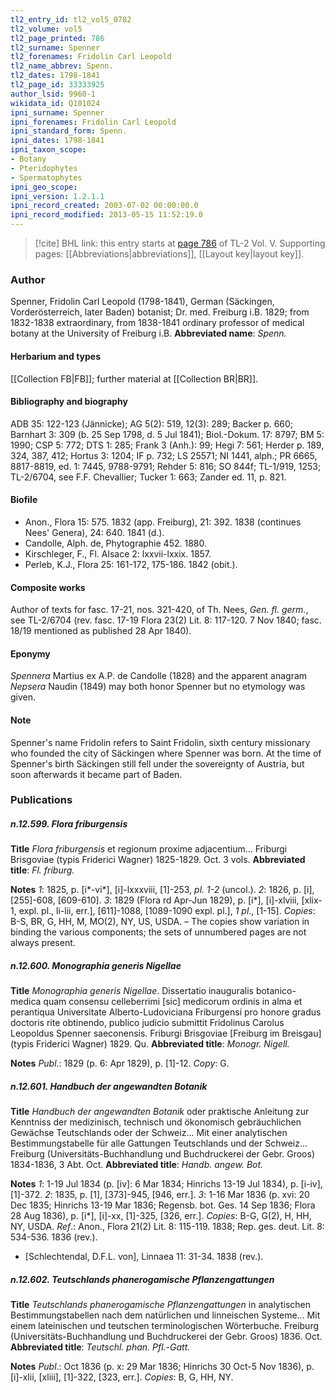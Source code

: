 ```yaml
---
tl2_entry_id: tl2_vol5_0782
tl2_volume: vol5
tl2_page_printed: 786
tl2_surname: Spenner
tl2_forenames: Fridolin Carl Leopold
tl2_name_abbrev: Spenn.
tl2_dates: 1798-1841
tl2_page_id: 33333925
author_lsid: 9960-1
wikidata_id: Q101024
ipni_surname: Spenner
ipni_forenames: Fridolin Carl Leopold
ipni_standard_form: Spenn.
ipni_dates: 1798-1841
ipni_taxon_scope: 
- Botany
- Pteridophytes
- Spermatophytes
ipni_geo_scope: 
ipni_version: 1.2.1.1
ipni_record_created: 2003-07-02 00:00:00.0
ipni_record_modified: 2013-05-15 11:52:19.0
---
```



> [!cite] BHL link: this entry starts at [page 786](https://www.biodiversitylibrary.org/page/33333925) of TL-2 Vol. V.
> Supporting pages: [[Abbreviations|abbreviations]], [[Layout key|layout key]].

### Author

Spenner, Fridolin Carl Leopold (1798-1841), German (Säckingen, Vorderösterreich, later Baden) botanist; Dr. med. Freiburg i.B. 1829; from 1832-1838 extraordinary, from 1838-1841 ordinary professor of medical botany at the University of Freiburg i.B. 
**Abbreviated name**: *Spenn.*

#### Herbarium and types

[[Collection FB|FB]]; further material at [[Collection BR|BR]].

#### Bibliography and biography

ADB 35: 122-123 (Jännicke); AG 5(2): 519, 12(3): 289; Backer p. 660; Barnhart 3: 309 (b. 25 Sep 1798, d. 5 Jul 1841); Biol.-Dokum. 17: 8797; BM 5: 1990; CSP 5: 772; DTS 1: 285; Frank 3 (Anh.): 99; Hegi 7: 561; Herder p. 189, 324, 387, 412; Hortus 3: 1204; IF p. 732; LS 25571; NI 1441, alph.; PR 6665, 8817-8819, ed. 1: 7445, 9788-9791; Rehder 5: 816; SO 844f; TL-1/919, 1253; TL-2/6704, see F.F. Chevallier; Tucker 1: 663; Zander ed. 11, p. 821.

#### Biofile

- Anon., Flora 15: 575. 1832 (app. Freiburg), 21: 392. 1838 (continues Nees' Genera), 24: 640. 1841 (d.).
- Candolle, Alph. de, Phytographie 452. 1880.
- Kirschleger, F., Fl. Alsace 2: lxxvii-lxxix. 1857.
- Perleb, K.J., Flora 25: 161-172, 175-186. 1842 (obit.).

#### Composite works

Author of texts for fasc. 17-21, nos. 321-420, of Th. Nees, *Gen. fl. germ.*, see TL-2/6704 (rev. fasc. 17-19 Flora 23(2) Lit. 8: 117-120. 7 Nov 1840; fasc. 18/19 mentioned as published 28 Apr 1840).

#### Eponymy

*Spennera* Martius ex A.P. de Candolle (1828) and the apparent anagram *Nepsera* Naudin (1849) may both honor Spenner but no etymology was given.

#### Note

Spenner's name Fridolin refers to Saint Fridolin, sixth century missionary who founded the city of Säckingen where Spenner was born. At the time of Spenner's birth Säckingen still fell under the sovereignty of Austria, but soon afterwards it became part of Baden.

### Publications

##### n.12.599. Flora friburgensis

**Title**
*Flora friburgensis* et regionum proxime adjacentium... Friburgi Brisgoviae (typis Friderici Wagner) 1825-1829. Oct. 3 vols.
**Abbreviated title**: *Fl. friburg.*

**Notes**
*1*: 1825, p. \[i\*-vi\*\], \[i\]-lxxxviii, \[1\]-253, *pl. 1-2* (uncol.).
*2*: 1826, p. \[i\], \[255\]-608, \[609-610\].
*3*: 1829 (Flora rd Apr-Jun 1829), p. \[i\*\], \[i\]-xlviii, \[xlix-1, expl. pl., li-lii, err.\], \[611\]-1088, \[1089-1090 expl. pl.\], *1 pl*., \[1-15\].
*Copies*: B-S, BR, G, HH, M, MO(2), NY, US, USDA. – The copies show variation in binding the various components; the sets of unnumbered pages are not always present.

##### n.12.600. Monographia generis Nigellae

**Title**
*Monographia generis Nigellae*. Dissertatio inauguralis botanico-medica quam consensu celleberrimi \[sic\] medicorum ordinis in alma et perantiqua Universitate Alberto-Ludoviciana Friburgensi pro honore gradus doctoris rite obtinendo, publico judicio submittit Fridolinus Carolus Leopoldus Spenner saeconensis. Friburgi Brisgoviae \[Freiburg im Breisgau\] (typis Friderici Wagner) 1829. Qu.
**Abbreviated title**: *Monogr. Nigell.*

**Notes**
*Publ*.: 1829 (p. 6: Apr 1829), p. \[1\]-12. *Copy*: G.

##### n.12.601. Handbuch der angewandten Botanik

**Title**
*Handbuch der angewandten Botanik* oder praktische Anleitung zur Kenntniss der medizinisch, technisch und ökonomisch gebräuchlichen Gewächse Teutschlands oder der Schweiz... Mit einer analytischen Bestimmungstabelle für alle Gattungen Teutschlands und der Schweiz... Freiburg (Universitäts-Buchhandlung und Buchdruckerei der Gebr. Groos) 1834-1836, 3 Abt. Oct.
**Abbreviated title**: *Handb. angew. Bot.*

**Notes**
*1*: 1-19 Jul 1834 (p. \[iv\]: 6 Mar 1834; Hinrichs 13-19 Jul 1834), p. \[i-iv\], \[1\]-372.
*2*: 1835, p. \[1\], \[373\]-945, \[946, err.\].
*3*: 1-16 Mar 1836 (p. xvi: 20 Dec 1835; Hinrichs 13-19 Mar 1836; Regensb. bot. Ges. 14 Sep 1836; Flora 28 Aug 1836), p. \[i\*\], \[i\]-xx, \[1\]-325, \[326, err.\].
*Copies*: B-G, G(2), H, HH, NY, USDA.
*Ref*.: Anon., Flora 21(2) Lit. 8: 115-119. 1838; Rep. ges. deut. Lit. 8: 534-536. 1836 (rev.).
- \[Schlechtendal, D.F.L. von\], Linnaea 11: 31-34. 1838 (rev.).

##### n.12.602. Teutschlands phanerogamische Pflanzengattungen

**Title**
*Teutschlands phanerogamische Pflanzengattungen* in analytischen Bestimmungstabellen nach dem natürlichen und linneischen Systeme... Mit einem lateinischen und teutschen terminologischen Wörterbuche. Freiburg (Universitäts-Buchhandlung und Buchdruckerei der Gebr. Groos) 1836. Oct.
**Abbreviated title**: *Teutschl. phan. Pfl.*-*Gatt.*

**Notes**
*Publ*.: Oct 1836 (p. x: 29 Mar 1836; Hinrichs 30 Oct-5 Nov 1836), p. \[i\]-xlii, \[xliii\], \[1\]-322, \[323, err.\]. *Copies*: B, G, HH, NY.

